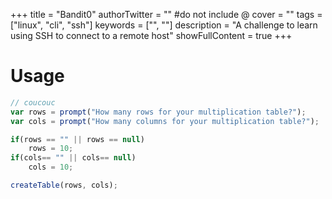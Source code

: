 +++
title = "Bandit0"
authorTwitter = "" #do not include @
cover = ""
tags = ["linux", "cli", "ssh"]
keywords = ["", ""]
description = "A challenge to learn using SSH to connect to a remote host"
showFullContent = true
+++


# Usage
```javascript
// coucouc
var rows = prompt("How many rows for your multiplication table?");
var cols = prompt("How many columns for your multiplication table?");

if(rows == "" || rows == null)
	rows = 10;
if(cols== "" || cols== null)
	cols = 10;

createTable(rows, cols);
```
